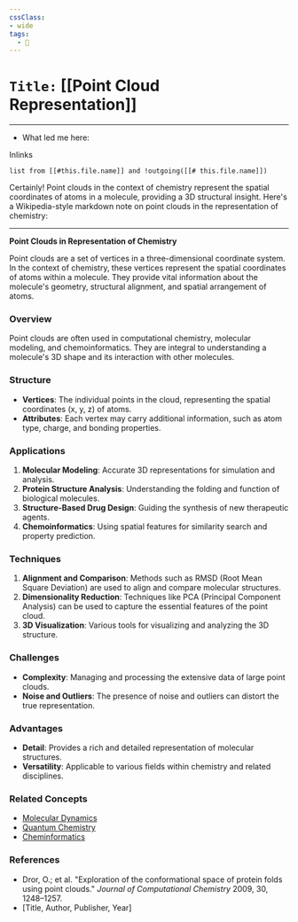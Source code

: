 ```yaml
---
cssClass:
- wide
tags:
  - 🧪
---
```


# `Title:` [[Point Cloud Representation]]
--- 

- What led me here: 

Inlinks
```dataview 
list from [[#this.file.name]] and !outgoing([[# this.file.name]]) 
```

Certainly! Point clouds in the context of chemistry represent the spatial coordinates of atoms in a molecule, providing a 3D structural insight. Here's a Wikipedia-style markdown note on point clouds in the representation of chemistry:

---

**Point Clouds in Representation of Chemistry**

Point clouds are a set of vertices in a three-dimensional coordinate system. In the context of chemistry, these vertices represent the spatial coordinates of atoms within a molecule. They provide vital information about the molecule's geometry, structural alignment, and spatial arrangement of atoms.

### Overview

Point clouds are often used in computational chemistry, molecular modeling, and chemoinformatics. They are integral to understanding a molecule's 3D shape and its interaction with other molecules.

### Structure

- **Vertices**: The individual points in the cloud, representing the spatial coordinates (x, y, z) of atoms.
- **Attributes**: Each vertex may carry additional information, such as atom type, charge, and bonding properties.

### Applications

1. **Molecular Modeling**: Accurate 3D representations for simulation and analysis.
2. **Protein Structure Analysis**: Understanding the folding and function of biological molecules.
3. **Structure-Based Drug Design**: Guiding the synthesis of new therapeutic agents.
4. **Chemoinformatics**: Using spatial features for similarity search and property prediction.

### Techniques

1. **Alignment and Comparison**: Methods such as RMSD (Root Mean Square Deviation) are used to align and compare molecular structures.
2. **Dimensionality Reduction**: Techniques like PCA (Principal Component Analysis) can be used to capture the essential features of the point cloud.
3. **3D Visualization**: Various tools for visualizing and analyzing the 3D structure.

### Challenges

- **Complexity**: Managing and processing the extensive data of large point clouds.
- **Noise and Outliers**: The presence of noise and outliers can distort the true representation.

### Advantages

- **Detail**: Provides a rich and detailed representation of molecular structures.
- **Versatility**: Applicable to various fields within chemistry and related disciplines.

### Related Concepts

- [Molecular Dynamics](link)
- [Quantum Chemistry](link)
- [Cheminformatics](link)

### References

- Dror, O.; et al. "Exploration of the conformational space of protein folds using point clouds." *Journal of Computational Chemistry* 2009, 30, 1248–1257.
- [Title, Author, Publisher, Year]
